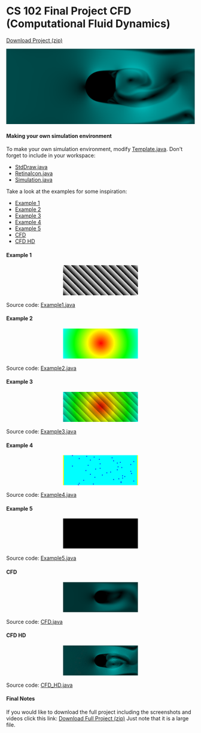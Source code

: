 # CS 102 Final Project CFD (Computational Fluid Dynamics)
[Download Project (zip)](../../archive/master.zip)

![alt screenshot](docs/media/CFD.png "screenshot")

#### Making your own simulation environment

To make your own simulation environment, modify
[Template.java](src/Template.java). Don't forget to include in your workspace:
* [StdDraw.java](src/StdDraw.java)
* [RetinaIcon.java](src/RetinaIcon.java)
* [Simulation.java](src/Simulation.java)

Take a look at the examples for some inspiration:
* [Example 1](#example-1)
* [Example 2](#example-2)
* [Example 3](#example-3)
* [Example 4](#example-4)
* [Example 5](#example-5)
* [CFD](#cfd)
* [CFD HD](#cfd-hd)

#### Example 1
<p align="center">
  <img src="docs/media/Example1.gif">
</p>

Source code: [Example1.java](src/Example1.java)

#### Example 2
<p align="center">
  <img src="docs/media/Example2.gif">
</p>

Source code: [Example2.java](src/Example2.java)

#### Example 3
<p align="center">
  <img src="docs/media/Example3.gif">
</p>

Source code: [Example3.java](src/Example3.java)

#### Example 4
<p align="center">
  <img src="docs/media/Example4.gif">
</p>

Source code: [Example4.java](src/Example4.java)

#### Example 5
<p align="center">
  <img src="docs/media/Example5.gif">
</p>

Source code: [Example5.java](src/Example5.java)

#### CFD
<p align="center">
  <img src="docs/media/CFD.gif">
</p>

Source code: [CFD.java](src/CFD.java)

#### CFD HD
<p align="center">
  <img src="docs/media/CFD_HD_Clip.gif">
</p>

Source code: [CFD_HD.java](src/CFD_HD.java)

#### Final Notes
If you would like to download the full project including the screenshots and videos click this link: [Download Full Project (zip)](../../archive/full.zip) Just note that it is a large file.

